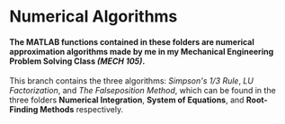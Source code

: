 # Numerical Algorithms
#### The MATLAB functions contained in these folders are **numerical approximation algorithms** made by me in my Mechanical Engineering Problem Solving Class *(MECH 105)*.
This branch contains the three algorithms: *Simpson's 1/3 Rule*, *LU Factorization*, and *The Falseposition Method*, which can be found in the three folders **Numerical Integration**, **System of Equations**, and **Root-Finding Methods** respectively.
